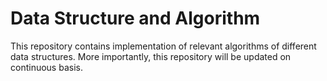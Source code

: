 # Data Structure and Algorithm
This repository contains implementation of relevant algorithms of different data structures. More importantly, this repository will be updated on continuous basis.
